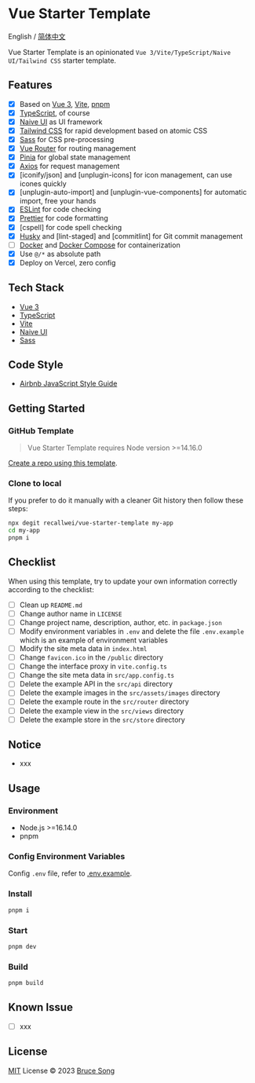# Vue Starter Template

English / [简体中文](./README.zh-CN.md)

Vue Starter Template is an opinionated `Vue 3/Vite/TypeScript/Naive UI/Tailwind CSS` starter template.

## Features

- [x] Based on [Vue 3](https://vuejs.org/), [Vite](https://vitejs.dev/), [pnpm](https://pnpm.io/)
- [x] [TypeScript](https://www.typescriptlang.org/), of course
- [x] [Naive UI](https://www.naiveui.com/) as UI framework
- [x] [Tailwind CSS](https://tailwindcss.com/) for rapid development based on atomic CSS
- [x] [Sass](https://sass-lang.com/) for CSS pre-processing
- [x] [Vue Router](https://router.vuejs.org/) for routing management
- [x] [Pinia](https://pinia.esm.dev/) for global state management
- [x] [Axios](https://axios-http.com/) for request management
- [x] [iconify/json] and [unplugin-icons] for icon management, can use icones quickly
- [x] [unplugin-auto-import] and [unplugin-vue-components] for automatic import, free your hands
- [x] [ESLint](https://eslint.org/) for code checking
- [x] [Prettier](https://prettier.io/) for code formatting
- [x] [cspell] for code spell checking
- [x] [Husky](https://typicode.github.io/husky/#/) and [lint-staged] and [commitlint] for Git commit management
- [ ] [Docker](https://www.docker.com/) and [Docker Compose](https://docs.docker.com/compose/) for containerization
- [x] Use `@/*` as absolute path
- [x] Deploy on Vercel, zero config

## Tech Stack

- [Vue 3](https://vuejs.org/)
- [TypeScript](https://www.typescriptlang.org/)
- [Vite](https://vitejs.dev/)
- [Naive UI](https://www.naiveui.com/)
- [Sass](https://sass-lang.com/)

## Code Style

- [Airbnb JavaScript Style Guide](https://github.com/airbnb/javascript)

## Getting Started

### GitHub Template

> Vue Starter Template requires Node version >=14.16.0

[Create a repo using this template](https://github.com/recallwei/vue-starter-template/generate).

### Clone to local

If you prefer to do it manually with a cleaner Git history then follow these steps:

```bash
npx degit recallwei/vue-starter-template my-app
cd my-app
pnpm i
```

## Checklist

When using this template, try to update your own information correctly according to the checklist:

- [ ] Clean up `README.md`
- [ ] Change author name in `LICENSE`
- [ ] Change project name, description, author, etc. in `package.json`
- [ ] Modify environment variables in `.env` and delete the file `.env.example` which is an example of environment variables
- [ ] Modify the site meta data in `index.html`
- [ ] Change `favicon.ico` in the `/public` directory
- [ ] Change the interface proxy in `vite.config.ts`
- [ ] Change the site meta data in `src/app.config.ts`
- [ ] Delete the example API in the `src/api` directory
- [ ] Delete the example images in the `src/assets/images` directory
- [ ] Delete the example route in the `src/router` directory
- [ ] Delete the example view in the `src/views` directory
- [ ] Delete the example store in the `src/store` directory

## Notice

- xxx

## Usage

### Environment

- Node.js >=16.14.0
- pnpm

### Config Environment Variables

Config `.env` file, refer to [.env.example](./.env.example).

### Install

```bash
pnpm i
```

### Start

```bash
pnpm dev
```

### Build

```bash
pnpm build
```

## Known Issue

- [ ] xxx

## License

[MIT](/LICENSE) License &copy; 2023 [Bruce Song](https://github.com/recallwei)
